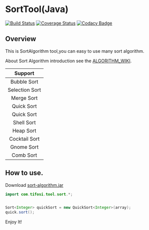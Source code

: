 SortTool(Java)
=====================
[![Build Status](https://travis-ci.org/szpssky/sort-tool.svg?branch=master)](https://travis-ci.org/szpssky/sort-tool)
[![Coverage Status](https://coveralls.io/repos/github/szpssky/sort-tool/badge.svg?branch=master)](https://coveralls.io/github/szpssky/sort-tool?branch=master)
[![Codacy Badge](https://api.codacy.com/project/badge/Grade/02a084c212894a3e913acb36046f0be5)](https://www.codacy.com/app/szplss31012/sort-tool?utm_source=github.com&amp;utm_medium=referral&amp;utm_content=szpssky/sort-tool&amp;utm_campaign=Badge_Grade)

## Overview

This is SortAlgorithm tool,you can easy to use many sort algorithm.

About Sort Algorithm introduction see the [ALGORITHM_WIKI](ALGORITHM_WIKI.md). 

|Support|
|:-----:|
|Bubble Sort|
|Selection Sort|
|Merge Sort|
|Quick Sort|
|Quick Sort|
|Shell Sort|
|Heap Sort|
|Cocktail Sort|
|Gnome Sort|
|Comb Sort|

## How to use.

Download [sort-algorithm.jar](https://github.com/szpssky/sort-algorithm/releases)

``` java
import com.tifosi.tool.sort.*;


Sort<Integer> quickSort = new QuickSort<Integer>(array);
quick.sort();
```
Enjoy It!
